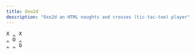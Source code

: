```yaml
---
title: Oxo2d 
description: "Oxo2d an HTML noughts and crosses (tic-tac-toe) player"
---
```


<pre class="oxo2d">
X <a href="../32/">.</a> X
<a href="../5n/">.</a> O <a href="../6c/">.</a>
<a href="../65/">.</a> <a href="../6a/">.</a> O
</pre>
